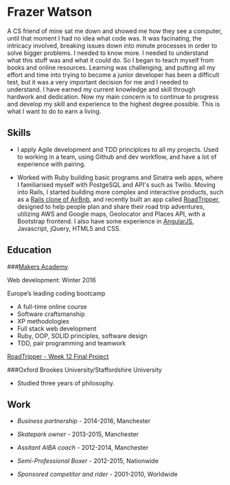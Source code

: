 # Frazer Watson

A CS friend of mine sat me down and showed me how they see a computer, until that moment I had no idea what code was.
It was facinating, the intricacy involved, breaking issues down into minute processes in order to solve bigger problems. I needed to know more. I needed to understand what this stuff was and what it could do. So I began to teach myself from books and online resources. Learning was challenging, and putting all my effort and time into trying to become a junior developer has been a difficult test, but it was a very important decision for me and I needed to understand. I have earned my current knowledge and skill through hardwork and dedication. Now my main concern is to continue to progress and develop my skill and experience to the highest degree possible. This is what I want to do to earn a living.

## Skills

- I apply Agile development and TDD principlces to all my projects. Used to working in a team, using Github and dev workflow, and have a lot of experience with pairing.

- Worked with Ruby building basic programs and Sinatra web apps, where I familiarised myself with PostgeSQL and API's such as Twilio. Moving into Rails, I started building more complex and interactive products, such as a [Rails clone of AirBnb](https://github.com/frazerWatson/MakersBnbRails), and recently built an app called [RoadTripper](https://github.com/frazerWatson/road_tripper), designed to help people plan and share their road trip adventures, utilizing AWS and Google maps, Geolocator and Places API, with a Bootstrap frontend. I also have some experience in [AngularJS](https://github.com/frazerWatson/github_clone), Javascript, jQuery, HTML5 and CSS.

## Education

###[Makers Academy](http://www.makersacademy.com/employers/)

Web development: Winter 2016
  
Europe’s leading coding bootcamp
- A full-time online course
- Software craftsmanship 
- XP methodologies
- Full stack web development
- Ruby, OOP, SOLID principles, software design
- TDD, pair programming and teamwork

[RoadTripper - Week 12 Final Project](https://github.com/frazerWatson/road_tripper)

###Oxford Brookes University/Staffordshire University

- Studied three years of philosophy. 

## Work

- *Business partnership* - 2014-2016, Manchester

- *Skatepark owner*  - 2013-2015, Manchester

- *Assitant AIBA coach* - 2012-2014, Manchester

- *Semi-Professional Boxer* - 2012-2015, Nationwide

- *Sponsored competitor and rider* - 2001-2010, Worldwide
